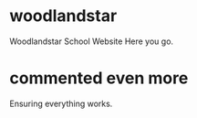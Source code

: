 # woodlandstar
Woodlandstar School Website
Here you go.

# commented even more
Ensuring everything works.
